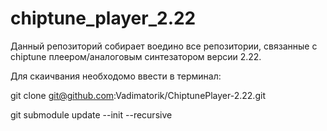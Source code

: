 # chiptune_player_2.22

Данный репозиторий собирает воедино все репозитории, связанные с chiptune плеером/аналоговым синтезатором версии 2.22.

Для скаичвания необходомо ввести в терминал:

git clone git@github.com:Vadimatorik/ChiptunePlayer-2.22.git

git submodule update --init --recursive
